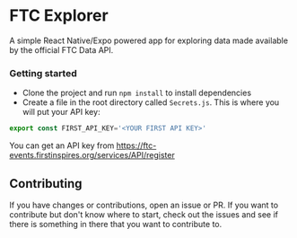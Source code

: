 # FTC Explorer
A simple React Native/Expo powered app for exploring data made available by the official FTC Data API.

### Getting started
- Clone the project and run `npm install` to install dependencies
- Create a file in the root directory called `Secrets.js`. This is where you will put your API key:
```javascript
export const FIRST_API_KEY='<YOUR FIRST API KEY>'
```
You can get an API key from https://ftc-events.firstinspires.org/services/API/register

## Contributing
If you have changes or contributions, open an issue or PR. If you want to contribute but don't know where to start, check out the issues and see if there is something in there that you want to contribute to.
